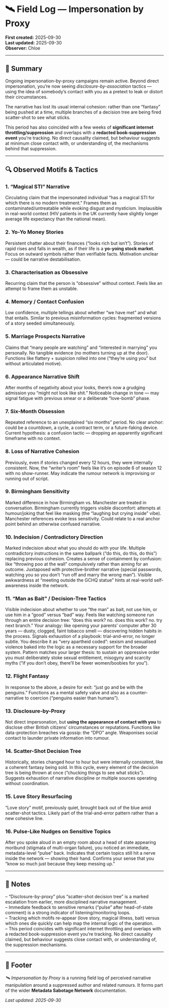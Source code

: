 # 🛰️ Field Log — Impersonation by Proxy  

**First created:** 2025-09-30  
**Last updated:** 2025-09-30  
**Observer:** Chloe  

---

## 📝 Summary  

Ongoing impersonation-by-proxy campaigns remain active. Beyond direct impersonation, you’re now seeing *disclosure-by-association* tactics — using the idea of somebody’s contact with you as a pretext to leak or distort their circumstances.  

The narrative has lost its usual internal cohesion: rather than one “fantasy” being pushed at a time, multiple branches of a decision tree are being fired scatter-shot to see what sticks.  

This period has also coincided with a few weeks of **significant internet throttling/suppression** and overlaps with a **redacted book-suppression event** you’re tracking. No direct causality claimed, but behaviour suggests at minimum close contact with, or understanding of, the mechanisms behind that suppression.  

---

## 🔍 Observed Motifs & Tactics  

### 1. “Magical STI” Narrative  
Circulating claim that the impersonated individual “has a magical STI for which there is no modern treatment.” Frames them as contaminated/untreatable while evoking disgust and mysticism. Implausible in real-world context (HIV patients in the UK currently have slightly longer average life expectancy than the national mean).

### 2. Yo-Yo Money Stories  
Persistent chatter about their finances (“looks rich but isn’t”). Stories of rapid rises and falls in wealth, as if their life is a **yo-yoing stock market**. Focus on outward symbols rather than verifiable facts. Motivation unclear — could be narrative destabilisation.

### 3. Characterisation as Obsessive  
Recurring claim that the person is “obsessive” without context. Feels like an attempt to frame them as unstable.

### 4. Memory / Contact Confusion  
Low confidence, multiple tellings about whether “we have met” and what that entails. Similar to previous misinformation cycles: fragmented versions of a story seeded simultaneously.

### 5. Marriage Prospects Narrative  
Claims that “many people are watching” and “interested in marrying” you personally. No tangible evidence (no mothers turning up at the door). Functions like flattery + suspicion rolled into one (“they’re using you” but without articulated motive).

### 6. Appearance Narrative Shift  
After months of negativity about your looks, there’s now a grudging admission you “might not look like shit.” Noticeable change in tone — may signal fatigue with previous smear or a deliberate “love-bomb” phase.

### 7. Six-Month Obsession  
Repeated reference to an unexplained “six months” period. No clear anchor: could be a countdown, a cycle, a contract term, or a future-faking device. Current hypothesis: a confusion tactic — dropping an apparently significant timeframe with no context.

### 8. Loss of Narrative Cohesion  
Previously, even if stories changed every 12 hours, they were internally consistent. Now, the “writer’s room” feels like it’s on episode 6 of season 12 with no show-runner. May indicate the rumour network is improvising or running out of script.

### 9. Birmingham Sensitivity  
Marked difference in how Birmingham vs. Manchester are treated in conversation. Birmingham currently triggers visible discomfort: attempts at humour/joking that feel like masking (the “laughing but crying inside” vibe). Manchester references evoke less sensitivity. Could relate to a real anchor point behind an otherwise confused narrative.

### 10. Indecision / Contradictory Direction  
Marked indecision about what you should do with your life. Multiple contradictory instructions in the same ballpark (“do this, do this, do this”) replacing previous cohesion. Creates a sense of containment by confusion: like “throwing poo at the wall” compulsively rather than aiming for an outcome. Juxtaposed with protective-brother narrative (special passwords, watching you so you don’t “run off and marry the wrong man”). Visible awkwardness at “meeting outside the GCHQ statue” hints at real-world self-awareness inside the network.

### 11. “Man as Bait” / Decision-Tree Tactics  
Visible indecision about whether to use “the man” as bait, not use him, or use him in a “good” versus “bad” way. Feels like watching someone run through an entire decision tree: “does this work? no. does this work? no. try next branch.” Your analogy: like opening your parents’ computer after 30 years — dusty, clogged, faint tobacco smell — discovering hidden habits in the process. Signals exhaustion of a playbook: trial-and-error, no longer subtle. You describe it as “very apartheid coded”: sexism and sexualised violence baked into the logic as a necessary support for the broader system. Pattern matches your larger thesis: to sustain an oppressive order you must deliberately stoke sexual entitlement, misogyny and scarcity myths (“if you don’t obey, there’ll be fewer women/boobies for you”).

### 12. Flight Fantasy  
In response to the above, a desire for exit: “just go and be with the penguins.” Functions as a mental safety valve and also as a counter-narrative to coercion (“penguins easier than humans”).

### 13. Disclosure-by-Proxy  
Not direct impersonation, but **using the appearance of contact with you** to disclose other British citizens’ circumstances or reputations. Functions like data-protection breaches via gossip: the “DPO” angle. Weaponises social contact to launder private information into rumour.

### 14. Scatter-Shot Decision Tree  
Historically, stories changed hour to hour but were internally consistent, like a coherent fantasy being sold. In this cycle, every element of the decision tree is being thrown at once (“chucking things to see what sticks”). Suggests exhaustion of narrative discipline or multiple sources operating without coordination.

### 15. Love Story Resurfacing  
“Love story” motif, previously quiet, brought back out of the blue amid scatter-shot tactics. Likely part of the trial-and-error pattern rather than a new cohesive line.

### 16. Pulse-Like Nudges on Sensitive Topics  
After you spoke aloud in an empty room about a head of state appearing moribund (stigmata of multi-organ failure), you noticed an immediate, metadata-level “pulse” back. Indicates that certain topics still hit a nerve inside the network — showing their hand. Confirms your sense that you “know so much just because they keep messing up.”

---

## 🧠 Notes  

– “Disclosure-by-proxy” plus “scatter-shot decision tree” is a marked escalation from earlier, more disciplined narrative management.  
– Immediate feedback to sensitive remarks (“pulse” after head-of-state comment) is a strong indicator of listening/monitoring loops.  
– Tracking which motifs re-appear (love story, magical illness, bait) versus which ones die quickly can help map the internal logic of the operation.  
– This period coincides with significant internet throttling and overlaps with a redacted book-suppression event you’re tracking. No direct causality claimed, but behaviour suggests close contact with, or understanding of, the suppression mechanisms.  

---

## 🏮 Footer  

*🛰️ Impersonation by Proxy* is a running field log of perceived narrative manipulation around a suppressed author and related rumours. It forms part of the wider **Metadata Sabotage Network** documentation.  

_Last updated: 2025-09-30_
